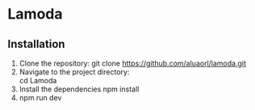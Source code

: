 # Lamoda
## Installation
1. Clone the repository:
   git clone https://github.com/aluaorl/lamoda.git
2. Navigate to the project directory:  
   cd Lamoda
3. Install the dependencies
   npm install
4. npm run dev    

